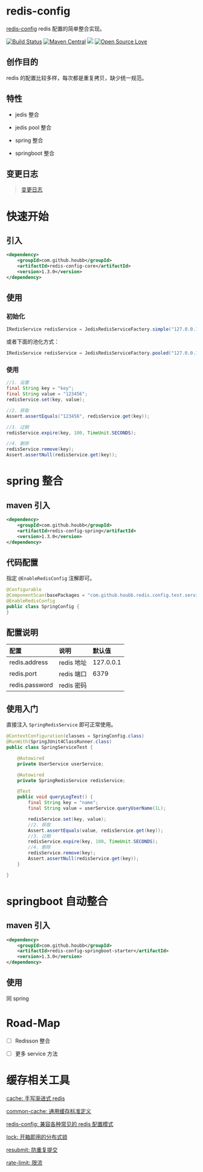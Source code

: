 # redis-config

[redis-config](https://github.com/houbb/redis-config) redis 配置的简单整合实现。

[![Build Status](https://travis-ci.com/houbb/redis-config.svg?branch=master)](https://travis-ci.com/houbb/redis-config)
[![Maven Central](https://maven-badges.herokuapp.com/maven-central/com.github.houbb/redis-config/badge.svg)](http://mvnrepository.com/artifact/com.github.houbb/redis-config)
[![](https://img.shields.io/badge/license-Apache2-FF0080.svg)](https://github.com/houbb/redis-config/blob/master/LICENSE.txt)
[![Open Source Love](https://badges.frapsoft.com/os/v2/open-source.svg?v=103)](https://github.com/houbb/redis-config)

## 创作目的

redis 的配置比较多样，每次都是重复拷贝，缺少统一规范。

## 特性

- jedis 整合

- jedis pool 整合

- spring 整合

- springboot 整合

## 变更日志

> [变更日志](https://github.com/houbb/redis-config/blob/master/CHANGELOG.md)

# 快速开始

## 引入

```xml
<dependency>
    <groupId>com.github.houbb</groupId>
    <artifactId>redis-config-core</artifactId>
    <version>1.3.0</version>
</dependency>
```

## 使用

### 初始化

```java
IRedisService redisService = JedisRedisServiceFactory.simple("127.0.0.1", 6379);
```

或者下面的池化方式：

```java
IRedisService redisService = JedisRedisServiceFactory.pooled("127.0.0.1", 6379);
```

### 使用

```java
//1. 设置
final String key = "key";
final String value = "123456";
redisService.set(key, value);

//2. 获取
Assert.assertEquals("123456", redisService.get(key));

//3. 过期
redisService.expire(key, 100, TimeUnit.SECONDS);

//4. 删除
redisService.remove(key);
Assert.assertNull(redisService.get(key));
```

# spring 整合

## maven 引入

```xml
<dependency>
    <groupId>com.github.houbb</groupId>
    <artifactId>redis-config-spring</artifactId>
    <version>1.3.0</version>
</dependency>
```

## 代码配置

指定 `@EnableRedisConfig` 注解即可。

```java
@Configurable
@ComponentScan(basePackages = "com.github.houbb.redis.config.test.service")
@EnableRedisConfig
public class SpringConfig {
}
```

## 配置说明

| 配置 | 说明 | 默认值
|:---|:---|:----|
| redis.address | redis 地址 | 127.0.0.1 |
| redis.port | redis 端口 | 6379 |
| redis.password | redis 密码 | |

## 使用入门

直接注入 `SpringRedisService` 即可正常使用。

```java
@ContextConfiguration(classes = SpringConfig.class)
@RunWith(SpringJUnit4ClassRunner.class)
public class SpringServiceTest {

    @Autowired
    private UserService userService;

    @Autowired
    private SpringRedisService redisService;

    @Test
    public void queryLogTest() {
        final String key = "name";
        final String value = userService.queryUserName(1L);

        redisService.set(key, value);
        //2. 获取
        Assert.assertEquals(value, redisService.get(key));
        //3. 过期
        redisService.expire(key, 100, TimeUnit.SECONDS);
        //4. 删除
        redisService.remove(key);
        Assert.assertNull(redisService.get(key));
    }

}
```

# springboot 自动整合

## maven 引入

```xml
<dependency>
    <groupId>com.github.houbb</groupId>
    <artifactId>redis-config-springboot-starter</artifactId>
    <version>1.3.0</version>
</dependency>
```

## 使用 

同 spring

# Road-Map

- [ ] Redisson 整合

- [ ] 更多 service 方法

# 缓存相关工具

[cache: 手写渐进式 redis](https://github.com/houbb/cache)

[common-cache: 通用缓存标准定义](https://github.com/houbb/common-cache)

[redis-config: 兼容各种常见的 redis 配置模式](https://github.com/houbb/redis-config)

[lock: 开箱即用的分布式锁](https://github.com/houbb/lock)

[resubmit: 防重复提交](https://github.com/houbb/resubmit)

[rate-limit: 限流](https://github.com/houbb/rate-limit/)
